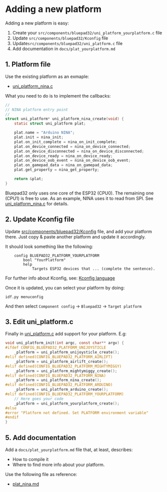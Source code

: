# Adding a new platform

Adding a new platform is easy:

1. Create your `src/components/bluepad32/uni_platform_yourplatform.c` file
2. Update `src/components/bluepad32/Kconfig` file
3. Update`src/components/bluepad32/uni_platform.c` file
4. Add documentation in `docs/plat_yourplatform.md`

## 1. Platform file

Use the existing platform as an exmaple:

* [uni_platform_nina.c]

What you need to do is to implement the callbacks:

```c
//
// NINA platform entry point
//
struct uni_platform* uni_platform_nina_create(void) {
    static struct uni_platform plat;

    plat.name = "Arduino NINA";
    plat.init = nina_init;
    plat.on_init_complete = nina_on_init_complete;
    plat.on_device_connected = nina_on_device_connected;
    plat.on_device_disconnected = nina_on_device_disconnected;
    plat.on_device_ready = nina_on_device_ready;
    plat.on_device_oob_event = nina_on_device_oob_event;
    plat.on_gamepad_data = nina_on_gamepad_data;
    plat.get_property = nina_get_property;

    return &plat;
}
```

Bluepad32 only uses one core of the ESP32 (CPU0). The remaining one (CPU1) is
free to use. As an example, NINA uses it to read from SPI. See [uni_platform_nina.c] for details.

[uni_platform_nina.c]: https://gitlab.com/ricardoquesada/bluepad32/-/blob/main/src/components/bluepad32/uni_platform_nina.c

## 2. Update Kconfig file

Update [src/components/bluepad32/Kconfig] file, and add your platform there. Just copy & paste another platform and update it accordingly.

It should look something like the following:

```
    config BLUEPAD32_PLATFORM_YOURPLATFORM
        bool "YourPlatform"
        help
            Targets ESP32 devices that ... (complete the sentence).
```

For further info about Kconfig, see: [Kconfig language][kconfig_doc]

Once it is updated, you can select your platform by doing:

```
idf.py menuconfig
```

And then select `Component config` -> `Bluepad32` -> `Target platform`


[src/components/bluepad32/Kconfig]: https://gitlab.com/ricardoquesada/bluepad32/-/blob/main/src/components/bluepad32/Kconfig
[kconfig_doc]: https://www.kernel.org/doc/html/latest/kbuild/kconfig-language.html


## 3. Edit uni_platform.c

Finally in [uni_platform.c] add support for your platform. E.g:

```c
void uni_platform_init(int argc, const char** argv) {
#ifdef CONFIG_BLUEPAD32_PLATFORM_UNIJOYSTICLE
    _platform = uni_platform_unijoysticle_create();
#elif defined(CONFIG_BLUEPAD32_PLATFORM_AIRLIFT)
    _platform = uni_platform_airlift_create();
#elif defined(CONFIG_BLUEPAD32_PLATFORM_MIGHTYMIGGY)
    _platform = uni_platform_mightymiggy_create();
#elif defined(CONFIG_BLUEPAD32_PLATFORM_NINA)
    _platform = uni_platform_nina_create();
#elif defined(CONFIG_BLUEPAD32_PLATFORM_ARDUINO)
    _platform = uni_platform_arduino_create();
#elif defined(CONFIG_BLUEPAD32_PLATFORM_YOURPLATFORM)
    // Here goes your code
    _platform = uni_platform_yourplatform_create();
#else
#error "Platform not defined. Set PLATFORM environment variable"
#endif
}

```

[uni_platform.c]: https://gitlab.com/ricardoquesada/bluepad32/-/blob/master/src/main/uni_platform.c


## 5. Add documentation

Add a `docs/plat_yourplatform.md` file that, at least, describes:

* How to compile it
* Where to find more info about your platform.

Use the following file as reference:

* [plat_nina.md]

[plat_nina.md]:  https://gitlab.com/ricardoquesada/bluepad32/-/blob/master/docs/plat_nina.md
